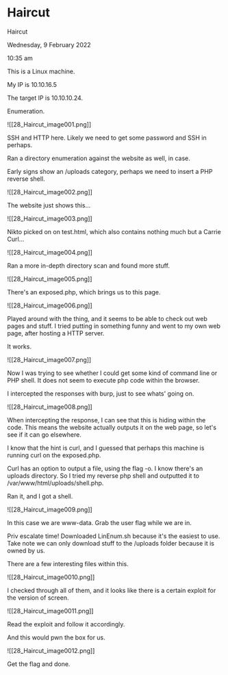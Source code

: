 # Haircut

Haircut

Wednesday, 9 February 2022

10:35 am

This is a Linux machine.

My IP is 10.10.16.5

The target IP is 10.10.10.24.

&#x20;

Enumeration.

&#x20;

!\[\[28\_Haircut\_image001.png]]

&#x20;

SSH and HTTP here. Likely we need to get some password and SSH in perhaps.

&#x20;

Ran a directory enumeration against the website as well, in case.

Early signs show an /uploads category, perhaps we need to insert a PHP reverse shell.

!\[\[28\_Haircut\_image002.png]]

&#x20;

The website just shows this...

!\[\[28\_Haircut\_image003.png]]

Nikto picked on on test.html, which also contains nothing much but a Carrie Curl...

&#x20;

!\[\[28\_Haircut\_image004.png]]

&#x20;

Ran a more in-depth directory scan and found more stuff.

!\[\[28\_Haircut\_image005.png]]

&#x20;

There's an exposed.php, which brings us to this page.

!\[\[28\_Haircut\_image006.png]]

Played around with the thing, and it seems to be able to check out web pages and stuff. I tried putting in something funny and went to my own web page, after hosting a HTTP server.

&#x20;

It works.

!\[\[28\_Haircut\_image007.png]]

&#x20;

Now I was trying to see whether I could get some kind of command line or PHP shell. It does not seem to execute php code within the browser.

&#x20;

I intercepted the responses with burp, just to see whats' going on.

!\[\[28\_Haircut\_image008.png]]

&#x20;

When intercepting the response, I can see that this is hiding within the code. This means the website actually outputs it on the web page, so let's see if it can go elsewhere.

&#x20;

I know that the hint is curl, and I guessed that perhaps this machine is running curl on the exposed.php.

&#x20;

Curl has an option to output a file, using the flag -o. I know there's an uploads directory. So I tried my reverse php shell and outputted it to /var/www/html/uploads/shell.php.

&#x20;

Ran it, and I got a shell.

!\[\[28\_Haircut\_image009.png]]

&#x20;

In this case we are www-data. Grab the user flag while we are in.

&#x20;

Priv escalate time! Downloaded LinEnum.sh because it's the easiest to use. Take note we can only download stuff to the /uploads folder because it is owned by us.

&#x20;

There are a few interesting files within this.

&#x20;

!\[\[28\_Haircut\_image0010.png]]

I checked through all of them, and it looks like there is a certain exploit for the version of screen.

&#x20;

!\[\[28\_Haircut\_image0011.png]]

Read the exploit and follow it accordingly.

&#x20;

And this would pwn the box for us.

!\[\[28\_Haircut\_image0012.png]]

Get the flag and done.
